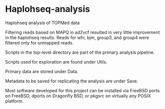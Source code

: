 # Haplohseq-analysis
Haplohseq analysis of TOPMed data

Filtering reads based on MAPQ in ad2vcf resulted in very little improvement
in the haplohseq results.  Reads for whi, bjm, group3, and group4 were
filtered only for unmapped reads.

Scripts in the top-level directory are part of the primary analysis pipeline.

Scripts used for exploration are found under Utils.

Primary data are stored under Data.

Metadata to be saved for replicating the analysis are under Save.

Most software developed for this project can be installed via FreeBSD ports
on FreeBSD, dports on Dragonfly BSD, or pkgsrc on virtually any POSIX platform.


